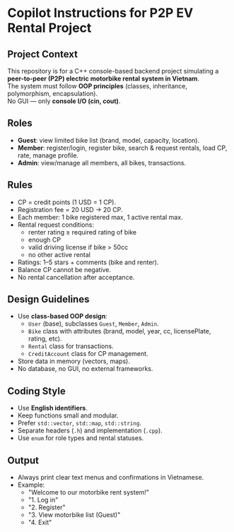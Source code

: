 # Copilot Instructions for P2P EV Rental Project

## Project Context
This repository is for a C++ console-based backend project simulating a **peer-to-peer (P2P) electric motorbike rental system in Vietnam**.  
The system must follow **OOP principles** (classes, inheritance, polymorphism, encapsulation).  
No GUI — only **console I/O (cin, cout)**.  

## Roles
- **Guest**: view limited bike list (brand, model, capacity, location).  
- **Member**: register/login, register bike, search & request rentals, load CP, rate, manage profile.  
- **Admin**: view/manage all members, all bikes, transactions.  

## Rules
- CP = credit points (1 USD = 1 CP).  
- Registration fee = 20 USD → 20 CP.  
- Each member: 1 bike registered max, 1 active rental max.  
- Rental request conditions:
  - renter rating ≥ required rating of bike
  - enough CP
  - valid driving license if bike > 50cc
  - no other active rental
- Ratings: 1–5 stars + comments (bike and renter).  
- Balance CP cannot be negative.  
- No rental cancellation after acceptance.  

## Design Guidelines
- Use **class-based OOP design**:
  - `User` (base), subclasses `Guest`, `Member`, `Admin`.  
  - `Bike` class with attributes (brand, model, year, cc, licensePlate, rating, etc).  
  - `Rental` class for transactions.  
  - `CreditAccount` class for CP management.  
- Store data in memory (vectors, maps).  
- No database, no GUI, no external frameworks.  

## Coding Style
- Use **English identifiers**.  
- Keep functions small and modular.  
- Prefer `std::vector`, `std::map`, `std::string`.  
- Separate headers (`.h`) and implementation (`.cpp`).  
- Use `enum` for role types and rental statuses.  

## Output
- Always print clear text menus and confirmations in Vietnamese.  
- Example:
  - "Welcome to our motorbike rent system!"
  - "1. Log in"
  - "2. Register"
  - "3. View motorbike list (Guest)"
  - "4. Exit"
